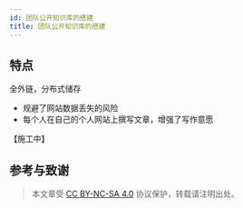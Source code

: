 ```yaml
---
id: 团队公开知识库的搭建
title: 团队公开知识库的搭建
---
```


## 特点

全外链，分布式储存

- 规避了网站数据丢失的风险
- 每个人在自己的个人网站上撰写文章，增强了写作意愿

【施工中】

## 参考与致谢 





> 本文章受 [CC BY-NC-SA 4.0](https://creativecommons.org/licenses/by/4.0/deed.zh) 协议保护，转载请注明出处。



